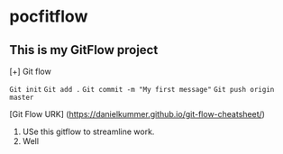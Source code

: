 # pocfitflow

## This is my GitFlow project

[+] Git flow

`Git init`
`Git add .`
`Git commit -m "My first message"`
`Git push origin master`

[Git Flow URK] (https://danielkummer.github.io/git-flow-cheatsheet/)

1. USe this gitflow to streamline work. 
2. Well